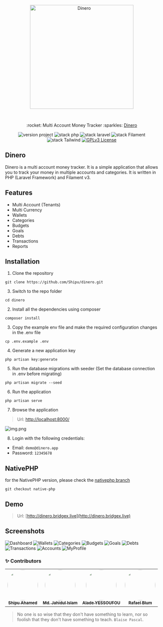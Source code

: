 <p align="center">
	<a href="#"  target="_blank" title="Dinero">
		<img src="/public/brands/dinero-logo.png" alt="Dinero" width="340px">
	</a>
</p>

<br>

<p align="center">:rocket: Multi Account Money Tracker :sparkles: <a href="https://github.com/Shipu/dinero">Dinero</a></p>

<p align="center">
	<img src="https://img.shields.io/badge/version project-1.0-brightgreen" alt="version project">
    <img src="https://img.shields.io/badge/Php-8.1-informational" alt="stack php">
    <img src="https://img.shields.io/badge/Laravel-10.46-informational&color=brightgreen" alt="stack laravel">
    <img src="https://img.shields.io/badge/Filament-3.2-informational" alt="stack Filament">
    <img src="https://img.shields.io/badge/TailwindCss-3.1-informational" alt="stack Tailwind">
	<a href="https://opensource.org/licenses/GPL-3.0">
		<img src="https://img.shields.io/badge/license-MIT-blue.svg" alt="GPLv3 License">
	</a>
</p>

## Dinero
Dinero is a multi account money tracker. It is a simple application that allows you to track your money in multiple accounts and categories. It is written in PHP (Laravel Framework) and  Filament v3.

## Features
- Multi Account (Tenants)
- Multi Currency
- Wallets
- Categories
- Budgets
- Goals
- Debts
- Transactions
- Reports

## Installation
1. Clone the repository

```ssh 
git clone https://github.com/Shipu/dinero.git
```

3. Switch to the repo folder

```
cd dinero
```

2. Install all the dependencies using composer

```ssh 
composer install
```

3. Copy the example env file and make the required configuration changes in the .env file

```ssh 
cp .env.example .env
```

4. Generate a new application key

```ssh 
php artisan key:generate
```

5. Run the database migrations with seeder (Set the database connection in .env before migrating)

```ssh 
php artisan migrate --seed
```

6. Run the application

```ssh 
php artisan serve
```

7. Browse the application

> Url: [http://localhost:8000/](http://localhost:8000/)

![img.png](img.png)

8. Login with the following credentials:
- Email: `demo@dinero.app`
- Password: `12345678`

## NativePHP
for the NativePHP version, please check the [nativephp branch](https://github.com/shipu/dinero/tree/native-php)
```ssh
git checkout native-php
```

## Demo
> Url: [http://dinero.bridgex.live](http://dinero.bridgex.live)

## Screenshots
![Dashboard](screenshots/dinero-dashboard.png)
![Wallets](screenshots/dinero-wallets.png)
![Categories](screenshots/dinero-categories.png)
![Budgets](screenshots/dinero-budgets.png)
![Goals](screenshots/dinero-goals.png)
![Debts](screenshots/dinero-debts.png)
![Transactions](screenshots/dinero-transactions.png)
![Accounts](screenshots/dinero-tenants.png)
![MyProfile](screenshots/dinero-my-profile.png)

### :sparkles: Contributors
<table>
  <tr>
    <td align="center"><a href="https://github.com/Shipu">
        <img style="border-radius: 50%;" src="https://avatars.githubusercontent.com/u/4118421?v=4" width="100px;" alt=""/>
    <br /><sub><b>Shipu Ahamed</b></sub></a></td>    
    <td align="center"><a href="https://github.com/shojibflamon">
        <img style="border-radius: 50%;" src="https://avatars.githubusercontent.com/u/5617542?v=4" width="100px;" alt=""/>
    <br /><sub><b>Md. Jahidul Islam</b></sub></a></td>   
    <td align="center"><a href="https://github.com/devalade">
        <img style="border-radius: 50%;" src="https://avatars.githubusercontent.com/u/74435372?v=4" width="100px;" alt=""/>
    <br /><sub><b>Alade YESSOUFOU</b></sub></a></td>    
    <td align="center"><a href="https://github.com/RafaelBlum">
        <img style="border-radius: 50%;" src="https://avatars.githubusercontent.com/u/41844692?v=4" width="100px;" alt=""/>
    <br /><sub><b>Rafael Blum</b></sub></a></td> 
  </tr>
</table>

> No one is so wise that they don't have something to learn, nor so foolish that they don't have something to teach. `Blaise Pascal`.
